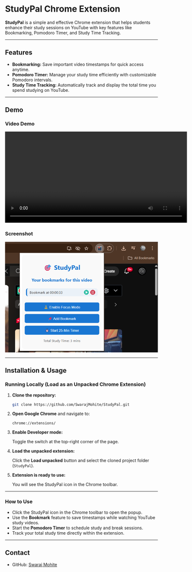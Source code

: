 # StudyPal Chrome Extension

**StudyPal** is a simple and effective Chrome extension that helps students enhance their study sessions on YouTube with key features like Bookmarking, Pomodoro Timer, and Study Time Tracking.

---

## Features

* **Bookmarking:** Save important video timestamps for quick access anytime.
* **Pomodoro Timer:** Manage your study time efficiently with customizable Pomodoro intervals.
* **Study Time Tracking:** Automatically track and display the total time you spend studying on YouTube.

---

## Demo

### Video Demo

<video width="600" controls>
  <source src="./StudyPal.mpv4" type="video/mp4">
  Your browser does not support the video tag.
</video>

### Screenshot

![StudyPal Extension Screenshot](./StudyPal-1.png)


---

## Installation & Usage

### Running Locally (Load as an Unpacked Chrome Extension)

1. **Clone the repository:**

   ```bash
   git clone https://github.com/SwarajMohite/StudyPal.git
   ```

2. **Open Google Chrome** and navigate to:

   ```
   chrome://extensions/
   ```

3. **Enable Developer mode:**

   Toggle the switch at the top-right corner of the page.

4. **Load the unpacked extension:**

   Click the **Load unpacked** button and select the cloned project folder (`StudyPal`).

5. **Extension is ready to use:**

   You will see the StudyPal icon in the Chrome toolbar.

---

### How to Use

* Click the StudyPal icon in the Chrome toolbar to open the popup.
* Use the **Bookmark** feature to save timestamps while watching YouTube study videos.
* Start the **Pomodoro Timer** to schedule study and break sessions.
* Track your total study time directly within the extension.
  
---

## Contact

* GitHub: [Swaraj Mohite](https://github.com/SwarajMohite)

